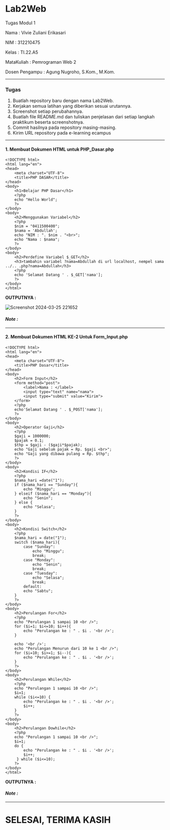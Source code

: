 # Lab2Web

Tugas Modul 1

Nama : Vivie Zuliani Erikasari 

NIM : 312210475 

Kelas : TI.22.A5 

MataKuliah : Pemrograman Web 2 

Dosen Pengampu : Agung Nugroho, S.Kom., M.Kom. 

***
### Tugas
1. Buatlah repository baru dengan nama Lab2Web.
2. Kerjakan semua latihan yang diberikan sesuai urutannya.
3. Screenshot setiap perubahannya.
4. Buatlah file README.md dan tuliskan penjelasan dari setiap langkah praktikum beserta
screenshotnya.
5. Commit hasilnya pada repository masing-masing.
6. Kirim URL repository pada e-learning ecampus
***
#### 1. Membuat Dokumen HTML untuk PHP_Dasar.php
```
<!DOCTYPE html>
<html lang="en">
<head>
    <meta charset="UTF-8">
    <title>PHP DASAR</title>
</head>
<body>
    <h1>Belajar PHP Dasar</h1>
    <?php
    echo "Hello World";
    ?>
</body>
<body>
    <h2>Menggunakan Variabel</h2>
    <?php
    $nim = "0411500400";
    $nama = 'Abdullah';
    echo "NIM : ". $nim . "<br>";
    echo "Nama : $nama";
    ?>
</body>
<body>
    <h2>Perdefine Variabel $_GET</h2>
    <h3>tambahin variabel ?nama=Abdullah di url localhost, nempel sama ../.. .php?nama=Abdullah</h3>
    <?php
    echo 'Selamat Datang ' . $_GET['nama'];
    ?>
</body>
</html>
```
**OUTPUTNYA :**

![Screenshot 2024-03-25 221652](https://github.com/VivieZuliani/Lab2Web/assets/130271255/6b9f814e-4bba-4c5e-b803-2fd501fc0ff0)

#### *Note :*

***
#### 2. Membuat Dokumen HTML KE-2 Untuk Form_Input.php
```
<!DOCTYPE html>
<html lang="en">
<head>
    <meta charset="UTF-8">
    <title>PHP Dasar</title>
</head>
<body>
    <h2>Form Input</h2>
    <form method="post">
        <label>Nama : </label>
        <input type="text" name="nama">
        <input type="submit" value="Kirim">
    </form>
    <?php
    echo'Selamat Datang ' . $_POST['nama'];
    ?>
</body>
<body>
    <h2>Operator Gaji</h2>
    <?php
    $gaji = 1000000;
    $pajak = 0.1;
    $thp = $gaji - ($gaji*$pajak);
    echo "Gaji sebelum pajak = Rp. $gaji <br>";
    echo "Gaji yang dibawa pulang = Rp. $thp";
    ?>
</body>
<body>
    <h2>Kondisi IF</h2>
    <?php
    $nama_hari =date("1");
    if ($nama_hari == "Sunday"){
        echo "Minggu";
    } elseif ($nama_hari == "Monday"){
        echo "Senin";
    } else {
        echo "Selasa";
    }
    ?>
</body>
<body>
    <h2>Kondisi Switch</h2>
    <?php
    $nama_hari = date("1");
    switch ($nama_hari){ 
        case "Sunday":
            echo "Minggu";
            break;
        case "Monday":
            echo "Senin";
            break;
        case "Tuesday":
            echo "Selasa";
            break;
        default:
        echo "Sabtu";
    }
    ?>
</body>
<body>
    <h2>Perulangan For</h2>
    <?php
    echo "Perulangan 1 sampai 10 <br />";
    for ($i=1; $i<=10; $i++){
        echo "Perulangan ke : " . $i . '<br />';
    }

    echo '<br />';
    echo "Perulangan Menurun dari 10 ke 1 <br />";
    for ($i=10; $i>=1; $i--){
        echo "Perulangan ke : " . $i . '<br />';
    }
    ?>
</body>
<body>
    <h2>Perulangan While</h2>
    <?php
    echo "Perulangan 1 sampai 10 <br />";
    $i=1;
    while ($i<=10) {
        echo "Perulangan ke : " . $i . '<br />';
        $i++;
    }
    ?>
</body>
<body>
    <h2>Perulangan Dowhile</h2>
    <?php
    echo "Perulangan 1 sampai 10 <br />";
    $i=1;
    do {
        echo "Perulangan ke : " . $i . '<br />';
        $i++;
     } while ($i<=10);
    ?>
</body>
</html>
```
**OUTPUTNYA :**



#### *Note :*
***

# SELESAI, TERIMA KASIH


